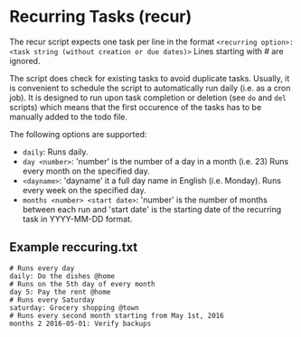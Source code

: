 # Recurring Tasks (recur)

The recur script expects one task per line in the format `<recurring option>: <task string (without creation or due dates)>`
Lines starting with # are ignored.

The script does check for existing tasks to avoid duplicate tasks. Usually, it is convenient to schedule the script to automatically run daily (i.e. as a cron job). It is designed to run upon task completion or deletion (see `do` and `del` scripts) which means that the first occurence of the tasks has to be manually added to the todo file.

The following options are supported:
* `daily`: Runs daily.
* `day <number>`: 'number' is the number of a day in a month (i.e. 23) Runs every month on the specified day.
* `<dayname>`: 'dayname' it a full day name in English (i.e. Monday). Runs every week on the specified day.
* `months <number> <start date>`: 'number' is the number of months between each run and 'start date' is the starting date of the recurring task in YYYY-MM-DD format.

## Example reccuring.txt
```
# Runs every day
daily: Do the dishes @home
# Runs on the 5th day of every month
day 5: Pay the rent @home
# Runs every Saturday
saturday: Grocery shopping @town
# Runs every second month starting from May 1st, 2016
months 2 2016-05-01: Verify backups
```
